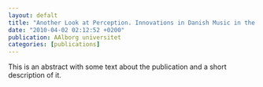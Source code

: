 ```yaml
---
layout: defalt
title: "Another Look at Perception. Innovations in Danish Music in the 1960’s related to ”Minimalism”"
date: "2010-04-02 02:12:52 +0200"
publication: AAlborg universitet
categories: [publications]
---
```


This is an abstract with some text about the publication and a short description of it.
